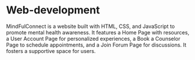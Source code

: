 # Web-development
MindFulConnect is a website built with HTML, CSS, and JavaScript to promote mental health awareness. It features a Home Page with resources, a User Account Page for personalized experiences, a Book a Counselor Page to schedule appointments, and a Join Forum Page for discussions. It fosters a supportive space for users.
